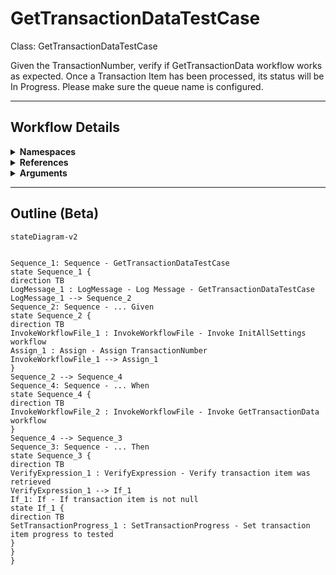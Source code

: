 # GetTransactionDataTestCase
Class: GetTransactionDataTestCase

Given the TransactionNumber, verify if GetTransactionData workflow works as expected.
Once a Transaction Item has been processed, its status will be In Progress.
Please make sure the queue name is configured.

<hr />

## Workflow Details
<details>
    <summary>
    <b>Namespaces</b>
    </summary>

    - Microsoft.VisualBasic
- Microsoft.VisualBasic.Activities
- System
- System.Activities
- System.Activities.DynamicUpdate
- System.Activities.Expressions
- System.Activities.Statements
- System.Activities.Validation
- System.Activities.XamlIntegration
- System.Collections
- System.Collections.Generic
- System.Collections.ObjectModel
- System.Data
- System.Diagnostics
- System.Drawing
- System.IO
- System.Linq
- System.Linq.Expressions
- System.Net.Mail
- System.Runtime.Serialization
- System.Text
- System.Windows.Markup
- System.Xml
- System.Xml.Linq
- UiPath.Core
- UiPath.Core.Activities
- UiPath.Shared.Activities
- UiPath.Testing.Activities


</details>
<details>
    <summary>
    <b>References</b>
    </summary>

    - Microsoft.Bcl.AsyncInterfaces
- Microsoft.CSharp
- Microsoft.VisualBasic
- PresentationCore
- PresentationFramework
- System
- System.Activities
- System.ComponentModel
- System.ComponentModel.Composition
- System.ComponentModel.Primitives
- System.ComponentModel.TypeConverter
- System.Core
- System.Data
- System.Data.Common
- System.Drawing
- System.Linq
- System.Memory
- System.ObjectModel
- System.Private.CoreLib
- System.Private.Xml
- System.Runtime.Serialization
- System.ServiceModel
- System.ServiceModel.Activities
- System.ValueTuple
- System.Xaml
- System.Xml
- System.Xml.Linq
- UiPath.Excel
- UiPath.Excel.Activities
- UiPath.System.Activities
- UiPath.Testing.Activities
- UiPath.Workflow
- WindowsBase


</details>
<details>
    <summary>
    <b>Arguments</b>
    </summary>

    <table><tr><th>Name</th><th>Direction</th><th>Type</th><th>Description</th></tr></table>
    
</details>

<hr />

## Outline (Beta)

```mermaid
stateDiagram-v2


Sequence_1: Sequence - GetTransactionDataTestCase
state Sequence_1 {
direction TB
LogMessage_1 : LogMessage - Log Message - GetTransactionDataTestCase
LogMessage_1 --> Sequence_2
Sequence_2: Sequence - ... Given
state Sequence_2 {
direction TB
InvokeWorkflowFile_1 : InvokeWorkflowFile - Invoke InitAllSettings workflow
Assign_1 : Assign - Assign TransactionNumber
InvokeWorkflowFile_1 --> Assign_1
}
Sequence_2 --> Sequence_4
Sequence_4: Sequence - ... When
state Sequence_4 {
direction TB
InvokeWorkflowFile_2 : InvokeWorkflowFile - Invoke GetTransactionData workflow
}
Sequence_4 --> Sequence_3
Sequence_3: Sequence - ... Then
state Sequence_3 {
direction TB
VerifyExpression_1 : VerifyExpression - Verify transaction item was retrieved
VerifyExpression_1 --> If_1
If_1: If - If transaction item is not null
state If_1 {
direction TB
SetTransactionProgress_1 : SetTransactionProgress - Set transaction item progress to tested
}
}
}
```